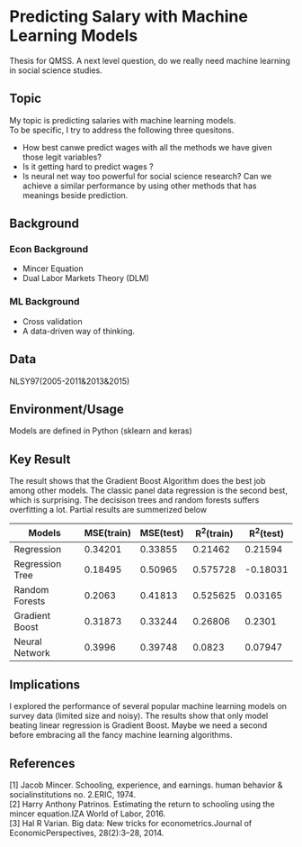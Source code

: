 # Predicting Salary with Machine Learning Models
Thesis for QMSS. A next level question, do we really need machine learning in social science studies.
## Topic
My topic is predicting salaries with machine learning models. <br/>
To be specific, I try to address the following three quesitons.
- How best canwe predict wages with all the methods we have given those legit variables? 
- Is it getting hard to predict wages ?  
- Is neural net way too powerful for social science research? Can we achieve a similar performance by using other methods that has meanings beside prediction.   

## Background
### Econ Background
- Mincer Equation
- Dual Labor Markets Theory (DLM)
### ML Background
- Cross validation
- A data-driven way of thinking. 

## Data
NLSY97(2005-2011&2013&2015)

## Environment/Usage
Models are defined in Python (sklearn and keras)

## Key Result
The result shows that the  Gradient Boost Algorithm does the best job among other models. The classic panel data regression is the second best, which is surprising. The decisison trees and random forests suffers overfitting a lot. Partial results are summerized below

| Models      | MSE(train)|MSE(test)| R<sup>2</sup>(train) |R<sup>2</sup>(test)|
| ------------- | ---------- | ----------- | ----------- |----------- |
|Regression|  0.34201 | 0.33855 | 0.21462 | 0.21594|
| Regression Tree | 0.18495 | 0.50965 | 0.575728 | -0.18031| 
|Random Forests|0.2063|0.41813|0.525625|0.03165|
|Gradient Boost|0.31873|0.33244|0.26806|0.2301|
|Neural Network|0.3996|0.39748|0.0823|0.07947|


## Implications
I explored the performance of several popular machine learning models on survey data (limited size and noisy). The results show that only model beating linear regression is Gradient Boost. Maybe we need a second before embracing all the fancy machine learning algorithms. 

## References

[1] Jacob  Mincer.   Schooling,  experience,  and  earnings.  human  behavior  &  socialinstitutions no. 2.ERIC, 1974. <br>
[2] Harry Anthony Patrinos.  Estimating the return to schooling using the mincer equation.IZA World of Labor, 2016. <br>
[3] Hal  R  Varian. Big data:  New  tricks  for  econometrics.Journal of EconomicPerspectives, 28(2):3–28, 2014.